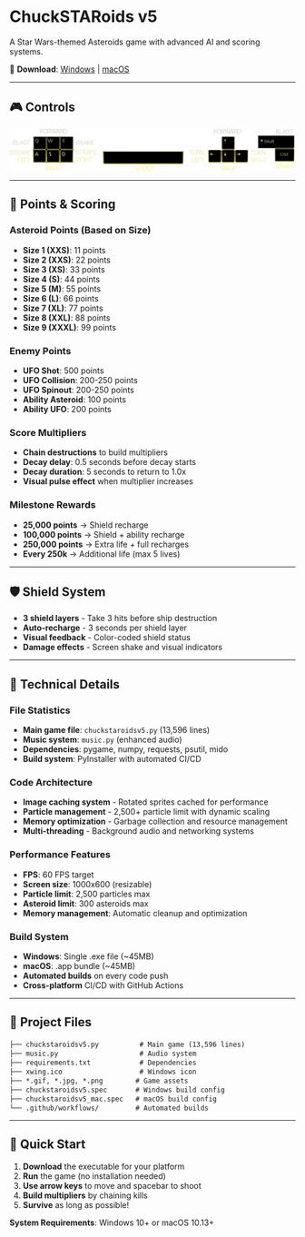 # ChuckSTARoids v5

A Star Wars-themed Asteroids game with advanced AI and scoring systems.

🚀 **Download**: [Windows](https://github.com/justchuckofficial/ChuckSTARoids_v5/actions) | [macOS](https://github.com/justchuckofficial/ChuckSTARoids_v5/actions)

---

## 🎮 Controls

![Controls](controls.gif)

---

## 🎯 Points & Scoring

### **Asteroid Points** (Based on Size)
- **Size 1 (XXS)**: 11 points
- **Size 2 (XXS)**: 22 points  
- **Size 3 (XS)**: 33 points
- **Size 4 (S)**: 44 points
- **Size 5 (M)**: 55 points
- **Size 6 (L)**: 66 points
- **Size 7 (XL)**: 77 points
- **Size 8 (XXL)**: 88 points
- **Size 9 (XXXL)**: 99 points

### **Enemy Points**
- **UFO Shot**: 500 points
- **UFO Collision**: 200-250 points
- **UFO Spinout**: 200-250 points
- **Ability Asteroid**: 100 points
- **Ability UFO**: 200 points

### **Score Multipliers**
- **Chain destructions** to build multipliers
- **Decay delay**: 0.5 seconds before decay starts
- **Decay duration**: 5 seconds to return to 1.0x
- **Visual pulse effect** when multiplier increases

### **Milestone Rewards**
- **25,000 points** → Shield recharge
- **100,000 points** → Shield + ability recharge
- **250,000 points** → Extra life + full recharges
- **Every 250k** → Additional life (max 5 lives)

---

## 🛡️ Shield System

- **3 shield layers** - Take 3 hits before ship destruction
- **Auto-recharge** - 3 seconds per shield layer
- **Visual feedback** - Color-coded shield status
- **Damage effects** - Screen shake and visual indicators

---

## 🔧 Technical Details

### **File Statistics**
- **Main game file**: `chuckstaroidsv5.py` (13,596 lines)
- **Music system**: `music.py` (enhanced audio)
- **Dependencies**: pygame, numpy, requests, psutil, mido
- **Build system**: PyInstaller with automated CI/CD

### **Code Architecture**
- **Image caching system** - Rotated sprites cached for performance
- **Particle management** - 2,500+ particle limit with dynamic scaling
- **Memory optimization** - Garbage collection and resource management
- **Multi-threading** - Background audio and networking systems

### **Performance Features**
- **FPS**: 60 FPS target
- **Screen size**: 1000x600 (resizable)
- **Particle limit**: 2,500 particles max
- **Asteroid limit**: 300 asteroids max
- **Memory management**: Automatic cleanup and optimization

### **Build System**
- **Windows**: Single .exe file (~45MB)
- **macOS**: .app bundle (~45MB)
- **Automated builds** on every code push
- **Cross-platform** CI/CD with GitHub Actions

---

## 📁 Project Files

```
├── chuckstaroidsv5.py          # Main game (13,596 lines)
├── music.py                    # Audio system
├── requirements.txt            # Dependencies
├── xwing.ico                   # Windows icon
├── *.gif, *.jpg, *.png        # Game assets
├── chuckstaroidsv5.spec       # Windows build config
├── chuckstaroidsv5_mac.spec   # macOS build config
└── .github/workflows/         # Automated builds
```

---

## 🚀 Quick Start

1. **Download** the executable for your platform
2. **Run** the game (no installation needed)
3. **Use arrow keys** to move and spacebar to shoot
4. **Build multipliers** by chaining kills
5. **Survive** as long as possible!

**System Requirements**: Windows 10+ or macOS 10.13+